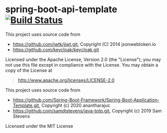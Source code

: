 # spring-boot-api-template [![Build Status](https://travis-ci.org/dangdinhtai0001/spring-boot-api-template.svg?branch=master)](https://travis-ci.org/dangdinhtai0001/spring-boot-api-template)

This project uses source code from 
 - https://github.com/jwtk/jjwt.git, Copyright (C) 2014 jsonwebtoken.io
 - https://github.com/keycloak/keycloak.git

Licensed under the Apache License, Version 2.0 (the "License");
you may not use this file except in compliance with the License.
You may obtain a copy of the License at
>http://www.apache.org/licenses/LICENSE-2.0

This project uses source code from
- https://github.com/Spring-Boot-Framework/Spring-Boot-Application-Template.git, Copyright (c) 2020 anantharajuc
- https://github.com/samdjstevens/java-totp.git, Copyright (c) 2019 Sam Stevens

Licensed under the MIT License


